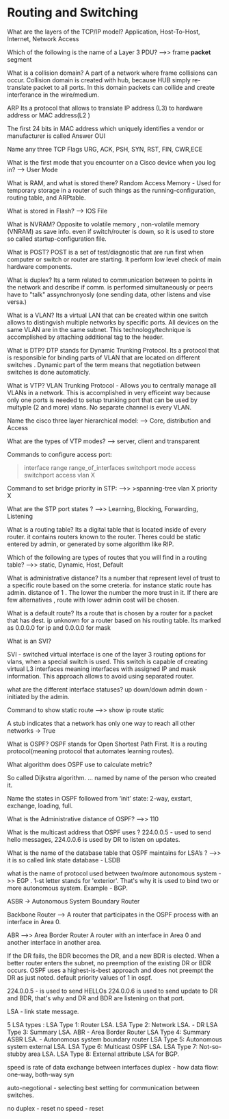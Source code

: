 # Routing and Switching

What are the layers of the TCP/IP model?
Application, Host-To-Host, Internet, Network Access

Which of the following is the name of a Layer 3 PDU?  -->> frame **packet** segment

What is a collision domain?
A part of a network where frame collisions can
occur.
Collision domain is created with hub, because HUB simply re-translate packet to all ports. In this domain packets can collide and create interferance in the wire/medium. 

ARP
Its a protocol that allows to translate IP address (L3) to hardware address or MAC address(L2 )

The first 24 bits in MAC address which uniquely identifies a vendor or manufacturer is  called
Answer OUI

Name any three TCP Flags
URG, ACK, PSH, SYN, RST, FIN, CWR,ECE
 
What is the first mode that you encounter on a Cisco device when you log in? --> User Mode

What is RAM, and what is stored there?
Random Access Memory - Used for temporary storage in a router of such things as the running-configuration, routing table, and ARPtable.

What is stored in Flash? --> IOS File

What is NVRAM?
Opposite to volatile memory , non-volatile memory (VNRAM) as save info. even if switch/router is down, so it is used to store so called startup-configuration file.  

What is POST?
POST is a set of test/diagnostic that are run first when computer or switch or router are starting. It perform low level check of main hardware components. 

What is duplex?
Its a term related to communication between to points in the network and describe if comm. is performed simultaneously or peers have to "talk" assynchronyosly (one sending data, other listens and vise versa.)

What is a VLAN?
Its a virtual LAN that can be created within one switch allows to distingvish multiple networks by specific ports. All devices on the same VLAN are in the same subnet. This technology/technique is accomplished by attaching additional tag to the header. 

What is DTP?
DTP stands for Dynamic Trunking Protocol. Its a protocol that is responsible for binding parts of VLAN that are located on different switches . Dynamic part of the term means that negotiation between switches is done automaticly.

What is VTP?
VLAN Trunking Protocol - Allows you to centrally manage all VLANs in a network. This is accomplished in very efficeint way because only one ports is needed to setup trunking port that can be used by multyple (2 and more) vlans. No separate channel is every VLAN.

Name the cisco three layer hierarchical model: --> Core, distribution and Access

What are the types of VTP modes? --> server, client and transparent

Commands to configure access port:
>interface range range_of_interfaces
>switchport mode access
>switchport access vlan X

Command to set bridge priority in STP: -->> >spanning-tree vlan X priority X

What are the STP port states ? -->> Learning, Blocking, Forwarding, Listening

What is a routing table?
Its a digital table that is located inside of every router. it contains routers known to the router. Theres could be static entered by admin, or generated by some algorithm like RIP.

Which of the following are types of routes that you will find in a routing table? -->> static, Dynamic, Host, Default

What is administrative distance?
Its a number that represent level of trust to a specific route based on the some creteria. for instance static route has admin. distance of 1 . The lower the number the more trust in it. If there are few alternatives , route with lower admin cost will be chosen.

What is a default route?
Its a route that is chosen by a router for a packet that has dest. ip unknown for a router based on his routing table. Its marked as 0.0.0.0 for ip and 0.0.0.0 for mask

What is an SVI?

SVI - switched virtual interface is one of the layer 3 routing options for vlans, when a special switch is used. This switch is capable of creating virtual L3 interfaces meaning interfaces with assigned IP and mask information. This approach allows to avoid using separated router.

what are the different interface statuses?
up
down/down
admin down - initiated by the admin.

Command to show static route -->> show ip route static

A stub indicates that a network has only one way to reach all other networks  ->  True

What is OSPF?
OSPF stands for Open Shortest Path First. It is a routing protocol(meaning protocol that automates learning routes). 

What algorithm does OSPF use to calculate metric?

So called Dijkstra algorithm. ... named by name of the person who created it.

Name the states in OSPF followed from ‘init’ state: 2-way, exstart, exchange, loading, full.

What is the Administrative distance of OSPF?  -->> 110

What is the multicast address that OSPF uses ?  224.0.0.5 - used to send hello messages, 224.0.0.6 is used by DR to listen on updates. 

What is the name of the database table that OSPF maintains for LSA’s ?   -->> it is so called link state database - LSDB

what is the name of  protocol used between two/more  autonomous system  ->> EGP . 1-st letter stands for 'exterior'. That's why it is used to bind two or more autonomous system. Example - BGP.

ASBR -> Autonomous System Boundary Router

Backbone Router --> A router that participates in the OSPF process with an interface in Area 0.

ABR -->> Area Border Router  A router with an interface in Area 0 and another interface in another area.

If the DR fails, the BDR becomes the DR, and a new BDR is elected.
When a better router enters the subnet, no preemption of the existing DR or BDR occurs.
OSPF uses a highest-is-best approach and does not preempt the DR as just noted.
default priority values of 1 in ospf.

224.0.0.5 - is used to send HELLOs
224.0.0.6 is used to send update to DR and BDR, that's why and DR and BDR are listening on that port.

LSA - link state message.

5 LSA types :
    LSA Type 1: Router LSA.
    LSA Type 2: Network LSA. - DR
    LSA Type 3: Summary LSA. ABR - Area Border Router
    LSA Type 4: Summary ASBR LSA. - Autonomous system boundary router
    LSA Type 5: Autonomous system external LSA.
    LSA Type 6: Multicast OSPF LSA.
    LSA Type 7: Not-so-stubby area LSA.
    LSA Type 8: External attribute LSA for BGP.

speed is rate of data exchange between interfaces
duplex - how data flow: one-way, both-way syn

auto-negotional - selecting best setting for communication between switches.

no duplex - reset
no speed - reset 
